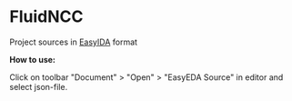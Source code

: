 # FluidNCC

Project sources in [EasyIDA](https://easyeda.com/) format

__How to use:__

Click on toolbar "Document" > "Open" > "EasyEDA Source" in editor and select json-file.

